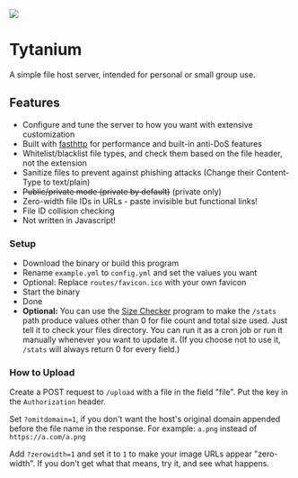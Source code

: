 ![](https://i.imgur.com/jkB0XlM.png)

# Tytanium

A simple file host server, intended for personal or small group use.

## Features

- Configure and tune the server to how you want with extensive customization
- Built with [fasthttp](https://github.com/vayala/fasthttp) for performance and built-in anti-DoS features
- Whitelist/blacklist file types, and check them based on the file header, not the extension
- Sanitize files to prevent against phishing attacks (Change their Content-Type to text/plain)
- ~~Public/private mode (private by default)~~ (private only)
- Zero-width file IDs in URLs - paste invisible but functional links!
- File ID collision checking
- Not written in Javascript! 

### Setup

- Download the binary or build this program
- Rename `example.yml` to `config.yml` and set the values you want
- Optional: Replace `routes/favicon.ico` with your own favicon
- Start the binary
- Done
- **Optional:** You can use the [Size Checker](https://github.com/vysiondev/size-checker) program to make the `/stats` path produce values other than 0 for file count and total size used. Just tell it to check your files directory. You can run it as a cron job or run it manually whenever you want to update it. (If you choose not to use it, `/stats` will always return 0 for every field.)

### How to Upload

Create a POST request to `/upload` with a file in the field "file". Put the key in the `Authorization` header.

Set `?omitdomain=1`, if you don't want the host's original domain appended before the file name in the response. For example: `a.png` instead of `https://a.com/a.png`

Add `?zerowidth=1` and set it to `1` to make your image URLs appear "zero-width". If you don't get what that means, try it, and see what happens.